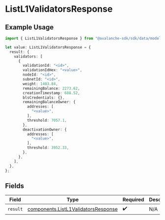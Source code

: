 # ListL1ValidatorsResponse

## Example Usage

```typescript
import { ListL1ValidatorsResponse } from "@avalanche-sdk/sdk/data/models/operations";

let value: ListL1ValidatorsResponse = {
  result: {
    validators: [
      {
        validationId: "<id>",
        validationIdHex: "<value>",
        nodeId: "<id>",
        subnetId: "<id>",
        weight: 1403.84,
        remainingBalance: 2273.62,
        creationTimestamp: 688.52,
        blsCredentials: {},
        remainingBalanceOwner: {
          addresses: [
            "<value>",
          ],
          threshold: 7057.1,
        },
        deactivationOwner: {
          addresses: [
            "<value>",
          ],
          threshold: 3952.33,
        },
      },
    ],
  },
};
```

## Fields

| Field                                                                                      | Type                                                                                       | Required                                                                                   | Description                                                                                |
| ------------------------------------------------------------------------------------------ | ------------------------------------------------------------------------------------------ | ------------------------------------------------------------------------------------------ | ------------------------------------------------------------------------------------------ |
| `result`                                                                                   | [components.ListL1ValidatorsResponse](../../models/components/listl1validatorsresponse.md) | :heavy_check_mark:                                                                         | N/A                                                                                        |